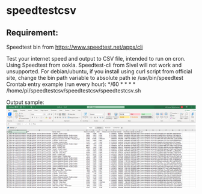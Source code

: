 # speedtestcsv
## Requirement:

Speedtest bin from https://www.speedtest.net/apps/cli

Test your internet speed and output to CSV file, intended to run on cron. Using Speedtest from ookla. Speedtest-cli from Sivel will not work and unsupported. For debian/ubuntu, if you install using curl script from official site, change the bin path variable to absolute path ie /usr/bin/speedtest    
Crontab entry example (run every hour): */60 * * * * /home/pi/speedtestcsv/speedtestcsv/speedtestcsv.sh


Output sample:
![Sample result](https://github.com/aliefamzari/speedtestcsv/blob/main/img/excelspeedtest.PNG?raw=true "Optional Title")
